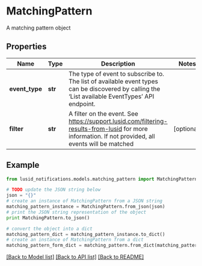 # MatchingPattern

A matching pattern object

## Properties
Name | Type | Description | Notes
------------ | ------------- | ------------- | -------------
**event_type** | **str** | The type of event to subscribe to. The list of available event types can be discovered  by calling the ‘List available EventTypes’ API endpoint. | 
**filter** | **str** | A filter on the event. See https://support.lusid.com/filtering-results-from-lusid for more information. If not provided, all events will be matched | [optional] 

## Example

```python
from lusid_notifications.models.matching_pattern import MatchingPattern

# TODO update the JSON string below
json = "{}"
# create an instance of MatchingPattern from a JSON string
matching_pattern_instance = MatchingPattern.from_json(json)
# print the JSON string representation of the object
print MatchingPattern.to_json()

# convert the object into a dict
matching_pattern_dict = matching_pattern_instance.to_dict()
# create an instance of MatchingPattern from a dict
matching_pattern_form_dict = matching_pattern.from_dict(matching_pattern_dict)
```
[[Back to Model list]](../README.md#documentation-for-models) [[Back to API list]](../README.md#documentation-for-api-endpoints) [[Back to README]](../README.md)


